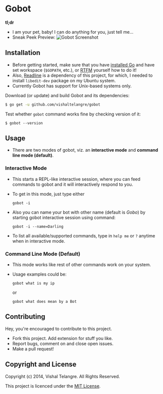 Gobot
======

**tl;dr**
- I am your pet, baby! I can do anything for you, just tell me...
- Sneak Peek Preview:
  ![Gobot Screenshot](https://raw.github.com/vishaltelangre/gobot/master/gobot_preview.png)

## Installation

- Before getting started, make sure that you have [installed Go](http://golang.org/doc/install) and have set workspace (`$GOPATH`, etc.), or [RTFM](http://golang.org/doc/code.html) yourself how to do it!
- Also, [Readline](http://en.wikipedia.org/wiki/GNU_Readline) is a dependency of this project, for which, I needed to install `libedit-dev` package on my Ubuntu system.
- Currently Gobot has support for Unix-based systems only.

Download (or update) and build Gobot and its dependencies:

```sh
$ go get -u github.com/vishaltelangre/gobot
```

Test whether `gobot` command works fine by checking version of it:

```
$ gobot --version
```

## Usage

- There are two modes of gobot, viz. an **interactive mode** and **command line mode (default)**.

### Interactive Mode
  - This starts a REPL-like interactive session, where you can feed commands to gobot and it will interactively respond to you.
  - To get in this mode, just type either

    ```
    gobot -i
    ```

  - Also you can name your bot with other name (default is _Gobo_) by starting gobot interactive session using command:

    ```
    gobot -i --name=Darling
    ```

  - To list all available/supported commands, type in `help me` or `?` anytime when in interactive mode.

### Command Line Mode (Default)
  - This mode works like rest of other commands work on your system.
  - Usage examples could be:

    ```
    gobot what is my ip
    ```

    or

    ```
    gobot what does mean by a Bot
    ```

## Contributing

  Hey, you're encouraged to contribute to this project.

  * Fork this project. Add extension for stuff you like.
  * Report bugs, comment on and close open issues.
  * Make a pull request!

## Copyright and License

Copyright (c) 2014, Vishal Telangre. All Rights Reserved.

This project is licenced under the [MIT License](LICENSE.md).